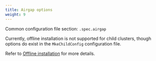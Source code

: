 ```yaml
---
title: Airgap options
weight: 9
---
```


Common configuration file section: `.spec.airgap`

Currently, offline installation is not supported for child clusters, though
options do exist in the `MkeChildConfig` configuration file.

Refer to [Offline installation](../../../getting-started/offline-installation/) for more details.


